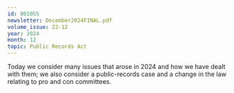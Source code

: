 ```yaml
---
id: 001055
newsletter: December2024FINAL.pdf
volume_issue: 22-12
year: 2024
month: 12
topic: Public Records Act
---
```


Today we consider many issues that arose in 2024 and how we have dealt with them; we also consider a public-records case and a change in the law relating to pro and con committees.